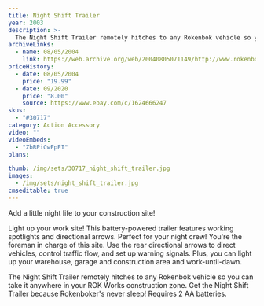 ```yaml
---
title: Night Shift Trailer
year: 2003
description: >-
  The Night Shift Trailer remotely hitches to any Rokenbok vehicle so you can take it anywhere in your ROK Works construction zone. Get the Night Shift Trailer because Rokenboker's never sleep!
archiveLinks:
  - name: 08/05/2004
    link: https://web.archive.org/web/20040805071149/http://www.rokenbok.com/catalog/pd_aa_30717.html
priceHistory:
  - date: 08/05/2004
    price: "19.99"
  - date: 09/2020
    price: "8.00"
    source: https://www.ebay.com/c/1624666247
skus:
  - "#30717"
category: Action Accessory
video: ""
videoEmbeds:
  - "ZbRPiCwEpEI"
plans:

thumb: /img/sets/30717_night_shift_trailer.jpg
images:
  - /img/sets/night_shift_trailer.jpg
cmseditable: true
---
```

Add a little night life to your construction site!

Light up your work site! This battery-powered trailer features working spotlights and directional arrows. Perfect for your night crew! You're the foreman in charge of this site. Use the rear directional arrows to direct vehicles, control traffic flow, and set up warning signals. Plus, you can light up your warehouse, garage and construction area and work-until-dawn.

The Night Shift Trailer remotely hitches to any Rokenbok vehicle so you can take it anywhere in your ROK Works construction zone. Get the Night Shift Trailer because Rokenboker's never sleep! Requires 2 AA batteries.
